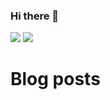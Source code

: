 ### Hi there 👋

<!--
**nik-hil/nik-hil** is a ✨ _special_ ✨ repository because its `README.md` (this file) appears on your GitHub profile.

Here are some ideas to get you started:

- 🔭 I’m currently working on ...
- 🌱 I’m currently learning ...
- 👯 I’m looking to collaborate on ...
- 🤔 I’m looking for help with ...
- 💬 Ask me about ...
- 📫 How to reach me: ...
- 😄 Pronouns: ...
- ⚡ Fun fact: ...
-->

![](https://hit.yhype.me/github/profile?user_id=5484965)
![](https://komarev.com/ghpvc/?username=nik-hil&color=green)

# Blog posts
<!-- BLOG-POST-LIST:START -->
<!-- BLOG-POST-LIST:END --

- 💬 Ask me about Python, Kubernetes, Golang
- 📫 How to reach me: send me an email.
